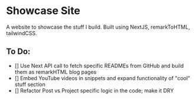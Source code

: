 # Showcase Site

A website to showcase the stuff I build. Built using NextJS, remarkToHTML, tailwindCSS.

## To Do:
- [] Use Next API call to fetch specific READMEs from GitHub and build them as remarkHTML blog pages
- [] Embed YouTube videos in snippets and expand functionality of "cool" stuff section
- [] Refactor Post vs Project specific logic in the code; make it DRY